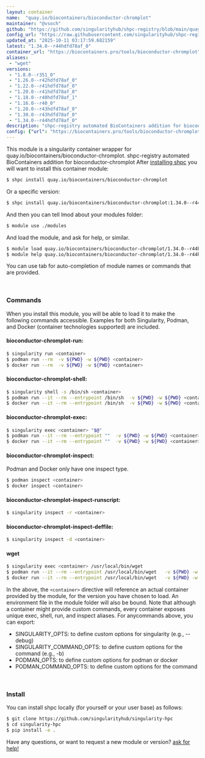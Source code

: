 ```yaml
---
layout: container
name:  "quay.io/biocontainers/bioconductor-chromplot"
maintainer: "@vsoch"
github: "https://github.com/singularityhub/shpc-registry/blob/main/quay.io/biocontainers/bioconductor-chromplot/container.yaml"
config_url: "https://raw.githubusercontent.com/singularityhub/shpc-registry/main/quay.io/biocontainers/bioconductor-chromplot/container.yaml"
updated_at: "2025-10-11 03:17:59.682159"
latest: "1.34.0--r44hdfd78af_0"
container_url: "https://biocontainers.pro/tools/bioconductor-chromplot"
aliases:
 - "wget"
versions:
 - "1.8.0--r351_0"
 - "1.26.0--r42hdfd78af_0"
 - "1.22.0--r41hdfd78af_0"
 - "1.20.0--r41hdfd78af_0"
 - "1.18.0--r40hdfd78af_1"
 - "1.16.0--r40_0"
 - "1.28.0--r43hdfd78af_0"
 - "1.30.0--r43hdfd78af_0"
 - "1.34.0--r44hdfd78af_0"
description: "shpc-registry automated BioContainers addition for bioconductor-chromplot"
config: {"url": "https://biocontainers.pro/tools/bioconductor-chromplot", "maintainer": "@vsoch", "description": "shpc-registry automated BioContainers addition for bioconductor-chromplot", "latest": {"1.34.0--r44hdfd78af_0": "sha256:e6643350583aa847ff7b40ee5a8e246b1200f2abff67b6a3f4ac8b000bf3f3a4"}, "tags": {"1.8.0--r351_0": "sha256:0f3f9d7bca1a92e40f2a5bdb23f4fa3b8f493388570cdf4bf5f19dcee5ac7f8c", "1.26.0--r42hdfd78af_0": "sha256:858749f900bef1ac68c5c4e68d7b54c0f037d5fce0f09986744b45c87ac1bbcb", "1.22.0--r41hdfd78af_0": "sha256:5653d5e3795fc79d4f4ccd0d4674b6009899298bc213a654621d3008d6583edd", "1.20.0--r41hdfd78af_0": "sha256:40d0a5344275616fb5ee5df0e9043e367a55fb0d2b24d27ea75f06e418325bf5", "1.18.0--r40hdfd78af_1": "sha256:2463930872c644e01faa0b9039256c7cd326779936de8fdfe1526331b51d59bc", "1.16.0--r40_0": "sha256:48ae97416f2a6960662a862b40cd6e107c1b71e1aa5f7844ef97799945c22f74", "1.28.0--r43hdfd78af_0": "sha256:6052d7dbec6654b4f5a3bbf22db6451ee3c914612e94cdb6e8e25110db4f85f6", "1.30.0--r43hdfd78af_0": "sha256:a5b90b2e7d2beead42e79443c22703297b47bc04c13ec9a3d7054e99310b55a2", "1.34.0--r44hdfd78af_0": "sha256:e6643350583aa847ff7b40ee5a8e246b1200f2abff67b6a3f4ac8b000bf3f3a4"}, "docker": "quay.io/biocontainers/bioconductor-chromplot", "aliases": {"wget": "/usr/local/bin/wget"}}
---
```


This module is a singularity container wrapper for quay.io/biocontainers/bioconductor-chromplot.
shpc-registry automated BioContainers addition for bioconductor-chromplot
After [installing shpc](#install) you will want to install this container module:


```bash
$ shpc install quay.io/biocontainers/bioconductor-chromplot
```

Or a specific version:

```bash
$ shpc install quay.io/biocontainers/bioconductor-chromplot:1.34.0--r44hdfd78af_0
```

And then you can tell lmod about your modules folder:

```bash
$ module use ./modules
```

And load the module, and ask for help, or similar.

```bash
$ module load quay.io/biocontainers/bioconductor-chromplot/1.34.0--r44hdfd78af_0
$ module help quay.io/biocontainers/bioconductor-chromplot/1.34.0--r44hdfd78af_0
```

You can use tab for auto-completion of module names or commands that are provided.

<br>

### Commands

When you install this module, you will be able to load it to make the following commands accessible.
Examples for both Singularity, Podman, and Docker (container technologies supported) are included.

#### bioconductor-chromplot-run:

```bash
$ singularity run <container>
$ podman run --rm  -v ${PWD} -w ${PWD} <container>
$ docker run --rm  -v ${PWD} -w ${PWD} <container>
```

#### bioconductor-chromplot-shell:

```bash
$ singularity shell -s /bin/sh <container>
$ podman run --it --rm --entrypoint /bin/sh  -v ${PWD} -w ${PWD} <container>
$ docker run --it --rm --entrypoint /bin/sh  -v ${PWD} -w ${PWD} <container>
```

#### bioconductor-chromplot-exec:

```bash
$ singularity exec <container> "$@"
$ podman run --it --rm --entrypoint ""  -v ${PWD} -w ${PWD} <container> "$@"
$ docker run --it --rm --entrypoint ""  -v ${PWD} -w ${PWD} <container> "$@"
```

#### bioconductor-chromplot-inspect:

Podman and Docker only have one inspect type.

```bash
$ podman inspect <container>
$ docker inspect <container>
```

#### bioconductor-chromplot-inspect-runscript:

```bash
$ singularity inspect -r <container>
```

#### bioconductor-chromplot-inspect-deffile:

```bash
$ singularity inspect -d <container>
```


#### wget

```bash
$ singularity exec <container> /usr/local/bin/wget
$ podman run --it --rm --entrypoint /usr/local/bin/wget   -v ${PWD} -w ${PWD} <container> -c " $@"
$ docker run --it --rm --entrypoint /usr/local/bin/wget   -v ${PWD} -w ${PWD} <container> -c " $@"
```



In the above, the `<container>` directive will reference an actual container provided
by the module, for the version you have chosen to load. An environment file in the
module folder will also be bound. Note that although a container
might provide custom commands, every container exposes unique exec, shell, run, and
inspect aliases. For anycommands above, you can export:

 - SINGULARITY_OPTS: to define custom options for singularity (e.g., --debug)
 - SINGULARITY_COMMAND_OPTS: to define custom options for the command (e.g., -b)
 - PODMAN_OPTS: to define custom options for podman or docker
 - PODMAN_COMMAND_OPTS: to define custom options for the command

<br>

### Install

You can install shpc locally (for yourself or your user base) as follows:

```bash
$ git clone https://github.com/singularityhub/singularity-hpc
$ cd singularity-hpc
$ pip install -e .
```

Have any questions, or want to request a new module or version? [ask for help!](https://github.com/singularityhub/singularity-hpc/issues)
